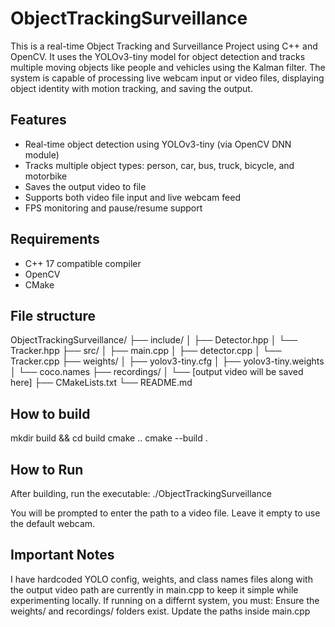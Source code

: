 # ObjectTrackingSurveillance

This is a real-time Object Tracking and Surveillance Project using C++ and OpenCV. It uses the YOLOv3-tiny model for object detection and tracks multiple moving objects like people and vehicles using the Kalman filter. The system is capable of processing live webcam input or video files, displaying object identity with motion tracking, and saving the output.  

## Features

- Real-time object detection using YOLOv3-tiny (via OpenCV DNN module)
- Tracks multiple object types: person, car, bus, truck, bicycle, and motorbike
- Saves the output video to file
- Supports both video file input and live webcam feed
- FPS monitoring and pause/resume support

## Requirements

- C++ 17 compatible compiler
- OpenCV
- CMake

## File structure

ObjectTrackingSurveillance/
├── include/
│   ├── Detector.hpp
│   └── Tracker.hpp
├── src/
│   ├── main.cpp
│   ├── detector.cpp
│   └── Tracker.cpp
├── weights/
│   ├── yolov3-tiny.cfg
│   ├── yolov3-tiny.weights
│   └── coco.names
├── recordings/
│   └── [output video will be saved here]
├── CMakeLists.txt
└── README.md

## How to build

mkdir build && cd build
cmake ..
cmake --build .

## How to Run

After building, run the executable:
./ObjectTrackingSurveillance

You will be prompted to enter the path to a video file.
Leave it empty to use the default webcam.

## Important Notes

I have hardcoded YOLO config, weights, and class names files along with the output video path are currently in main.cpp to keep it simple while experimenting locally. If running on a differnt system, you must:
Ensure the weights/ and recordings/ folders exist.
Update the paths inside main.cpp
